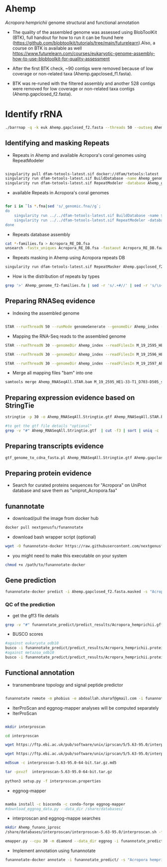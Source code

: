 # Ahemp
_Acropora hemprichii_ genome structural and functional annotation
- The quality of the assembled genome was assessed using BlobToolKit (BTK), full handout for how to run it can be found here (https://github.com/blobtoolkit/tutorials/tree/main/futurelearn).Also, a course on BTK is available as well https://www.futurelearn.com/courses/eukaryotic-genome-assembly-how-to-use-blobtoolkit-for-quality-assessment

- After the first BTK check, ~90 contigs were removed because of low coverage or non-related taxa (Ahemp.gapclosed_f1.fasta).
- BTK was re-runed with the filtered assembly and another 528 contigs were removed for low coverage or non-related taxa contigs (Ahemp.gapclosed_f2.fasta).

# Identify rRNA 

````bash
./barrnap -q -k euk Ahemp.gapclosed_f2.fasta --threads 50 --outseq Ahemp_rrna.fasta > Ahemp_rrna.gff 
````

## Identifying and masking Repeats

- Repeats in Ahemp and available Acropora's coral genomes using RepeatModeler

````bash

singularity pull dfam-tetools-latest.sif docker://dfam/tetools:latest
singularity run dfam-tetools-latest.sif BuildDatabase -name Ahemp_genome Ahemp.gapclosed_f2.fasta
singularity run dfam-tetools-latest.sif RepeatModeler -database Ahemp_genome -LTRStruct -threads 40
````

- available Repeats in  Acropora's coral genomes
  
````bash

for i in `ls *.fna|sed 's/_genomic.fna//g`;
do
    singularity run ../../dfam-tetools-latest.sif BuildDatabase -name $i ${i}_genomic.fna
    singularity run ../../dfam-tetools-latest.sif RepeatModeler -database $i -LTRStruct -threads 40;
done
````


- Repeats database assembly

````bash
cat *-families.fa > Acropora_RE_DB.fsa
unsearch -fastx_uniques Acropora_RE_DB.fsa -fastaout Acropora_RE_DB.faa
````


- Repeats masking in Ahemp using Acropora repeats DB

````bash
singularity run dfam-tetools-latest.sif RepeatMasker Ahemp.gapclosed_f2.fasta -lib Acropora_RE_DB.faa -pa 8 -norna -nolow -xsmall
````

- How is the distribution of repeats by types

````bash
grep '>' Ahemp_genome_f2-families.fa | sed -r 's/.+#//' | sed -r 's/\s+.+//' | sort | uniq -c
````

## Preparing RNASeq evidence 

- Indexing the assembled genome
````bash

STAR --runThreadN 50 --runMode genomeGenerate --genomeDir Ahemp_index --genomeFastaFiles Ahemp.gapclosed_f2.fasta --genomeSAindexNbases 10
````

- Mapping the RNA-Seq reads to the assembled genome
  
````bash
STAR --runThreadN 30 --genomeDir Ahemp_index --readFilesIn M_19_2595_HE1-33-T1_D703-D505_L008_R1_001.fastq.gz M_19_2595_HE1-33-T1_D703-D505_L008_R2_001.fastq.gz --readFilesCommand "gunzip -c" --outSAMtype  BAM SortedByCoordinate --outSAMstrandField intronMotif --outFilterIntronMotifs RemoveNoncanonical --outFileNamePrefix M_19_2595_HE1-33-T1_D703-D505_ --limitBAMsortRAM 10000000000

STAR --runThreadN 30 --genomeDir Ahemp_index --readFilesIn M_19_2596_HE1-36-T1_D703-D506_L008_R1_001.fastq.gz M_19_2596_HE1-36-T1_D703-D506_L008_R2_001.fastq.gz --readFilesCommand "gunzip -c" --outSAMtype  BAM SortedByCoordinate --outSAMstrandField intronMotif --outFilterIntronMotifs RemoveNoncanonical --outFileNamePrefix M_19_2596_HE1-36-T1_D703-D506_ --limitBAMsortRAM 10000000000

STAR --runThreadN 30 --genomeDir Ahemp_index --readFilesIn M_19_2597_Ahem_D704-D505_L008_R1_001.fastq.gz M_19_2597_Ahem_D704-D505_L008_R2_001.fastq.gz --readFilesCommand "gunzip -c" --outSAMtype  BAM SortedByCoordinate --outSAMstrandField intronMotif --outFilterIntronMotifs RemoveNoncanonical --outFileNamePrefix M_19_2597_Ahem_D704-D505_ --limitBAMsortRAM 10000000000
````

- Merge all mapping files "bam" into one

````bash
samtools merge Ahemp_RNASeqAll.STAR.bam M_19_2595_HE1-33-T1_D703-D505_sortedByCoord.out.bam M_19_2596_HE1-36-T1_D703-D506_sortedByCoord.out.bam M_19_2597_Ahem_D704-D505_sortedByCoord.out.bam
````
## Preparing expression evidence based on StringTie  

````bash
stringtie -p 30 -o Ahemp_RNASeqAll.Stringtie.gtf Ahemp_RNASeqAll.STAR.bam

#to get the gtf file details "optional" 
grep -v "#" Ahemp_RNASeqAll.Stringtie.gtf  | cut -f3 | sort | uniq -c
````

## Preparing transcripts evidence

````bash
gtf_genome_to_cdna_fasta.pl Ahemp_RNASeqAll.Stringtie.gtf Ahemp.gapclosed_f2.fasta > Ahemp_RNASeqAll.transcripts.fasta
````

## Preparing protein evidence

 - Search for curated proteins sequences for "Acropora" on UniProt database and save them as "uniprot_Acropora.faa"


## funannotate

- download/pull the image from docker hub

````bash
docker pull nextgenusfs/funannotate
````

- download bash wrapper script (optional)

````bash
wget -O funannotate-docker https://raw.githubusercontent.com/nextgenusfs/funannotate/master/funannotate-docker
````

- you might need to make this executable on your system
````bash
chmod +x /path/to/funannotate-docker
````

## Gene prediction
  
````bash
funannotate-docker predict -i Ahemp.gapclosed_f2.fasta.masked -s "Acropora hemprichii" -o funannotate_predict --name Ahemp --rna_bam Ahemp_RNASeqAll.STAR.bam --stringtie Ahemp_RNASeqAll.Stringtie.gtf --protein_evidence uniprot_Acropora.faa --transcript_evidence Ahemp_RNASeqAll.transcripts.fasta  --cpus 50
````

### QC of the prediction


- get the gff3 file details 

````bash
grep -v "#" funannotate_predict/predict_results/Acropora_hemprichii.gff3  | cut -f3 | sort | uniq -c
````
- BUSCO scores

````bash  
#against eukaryota_odb10
busco -i funannotate_predict/predict_results/Acropora_hemprichii.proteins.fa -m proteins -l eukaryota_odb10 -c 30 -o Ahemp_busco_eukaryota
#against metazoa_odb10
busco -i funannotate_predict/predict_results/Acropora_hemprichii.proteins.fa -m proteins -l metazoa_odb10 -c 30 -o Ahemp_busco_metazoa
````

## Functional annotation

-  transmembrane topology and signal peptide predictor
  
````bash

funannotate remote -m phobius -e abdoallah.sharaf@gmail.com -i funannotate_predict/ -o funannotate_phobius
````

- IterProScan and eggnog-mapper analyses will be computed separately
- IterProScan
````bash

mkdir interproscan

cd interproscan

wget https://ftp.ebi.ac.uk/pub/software/unix/iprscan/5/5.63-95.0/interproscan-5.63-95.0-64-bit.tar.gz

wget https://ftp.ebi.ac.uk/pub/software/unix/iprscan/5/5.63-95.0/interproscan-5.63-95.0-64-bit.tar.gz.md5

md5sum -c interproscan-5.63-95.0-64-bit.tar.gz.md5

tar -pxvzf  interproscan-5.63-95.0-64-bit.tar.gz
 
python3 setup.py -f interproscan.properties
````
- eggnog-mapper
````bash

mamba install -c bioconda -c conda-forge eggnog-mapper
#download_eggnog_data.py --data_dir /share/databases/
````

- interproscan and eggnog-mappe searches
  
````bash
mkdir Ahemp_funano_iprosc
/share/databases/interproscan/interproscan-5.63-95.0/interproscan.sh -t p --cpu 30 -goterms -pa -i funannotate_predict/predict_results/Acropora_hemprichii.proteins.fa -d Ahemp_funano_iprosc

emapper.py --cpu 30 -m diamond --data_dir eggnog -i funannotate_predict/predict_results/Acropora_hemprichii.proteins.fa -o Ahemp_eggnog
````

- Implement annotation using funannotate
````bash
funannotate-docker annotate -i funannotate_predict/ -s "Acropora hemprichii" -o funannotate_anno   --eggnog  Ahemp_eggnog.emapper.annotations --iprscan Ahemp_funano_iprosc.xml --phobius funannotate_predict/annotate_misc/phobius.results.txt  --cpus 40
````
